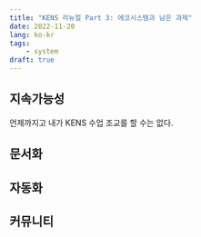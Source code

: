 ```yaml
---
title: "KENS 리뉴얼 Part 3: 에코시스템과 남은 과제"
date: 2022-11-20
lang: ko-kr
tags:
    - system
draft: true
---
```


## 지속가능성

언제까지고 내가 KENS 수업 조교를 할 수는 없다.

## 문서화

## 자동화

## 커뮤니티